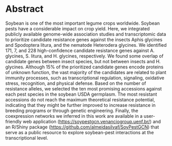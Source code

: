 
# Abstract

Soybean is one of the most important legume crops worldwide. Soybean pests have a considerable impact on crop yield. Here, we integrated publicly available genome-wide association studies and transcriptomic data to prioritize candidate resistance genes against the insects Aphis glycines and Spodoptera litura, and the nematode Heterodera glycines. We identified 171, 7, and 228 high-confidence candidate resistance genes against A. glycines, S. litura, and H. glycines, respectively. We found some overlap of candidate genes between insect species, but not between insects and H. glycines. Although 15% of the prioritized candidate genes encode proteins of unknown function, the vast majority of the candidates are related to plant immunity processes, such as transcriptional regulation, signaling, oxidative stress, recognition, and physical defense. Based on the number of resistance alleles, we selected the ten most promising accessions against each pest species in the soybean USDA germplasm. The most resistant accessions do not reach the maximum theoretical resistance potential, indicating that they might be further improved to increase resistance in breeding programs or through genetic engineering. Finally, the coexpression networks we inferred in this work are available in a user-friendly web application (https://soypestgcn.venanciogroup.uenf.br/) and an R/Shiny package (https://github.com/almeidasilvaf/SoyPestGCN) that serve as a public resource to explore soybean-pest interactions at the transcriptional level.
